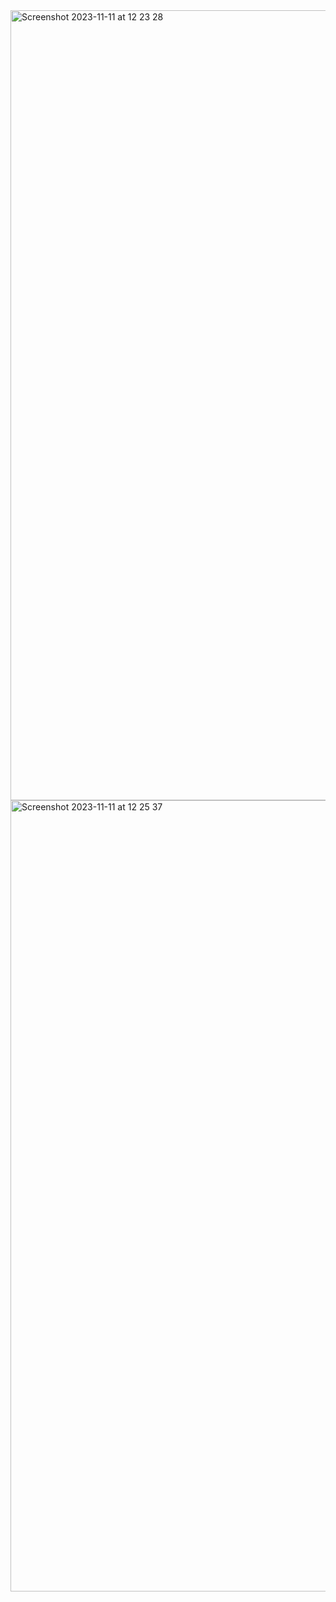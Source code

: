 



<img width="1264" alt="Screenshot 2023-11-11 at 12 23 28" src="https://github.com/Mamiololo01/ETL-pipelines/assets/67044030/47d6abf9-bd42-4f09-ab05-2e0f8a01e34f">


<img width="1266" alt="Screenshot 2023-11-11 at 12 25 37" src="https://github.com/Mamiololo01/ETL-pipelines/assets/67044030/13d795bb-8822-4a71-a48f-9cdf0c730cea">

